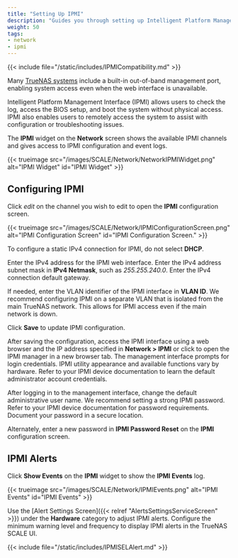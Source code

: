 ```yaml
---
title: "Setting Up IPMI"
description: "Guides you through setting up Intelligent Platform Management Interface (IPMI) on TrueNAS SCALE."
weight: 50
tags:
- network
- ipmi
---
```


{{< include file="/static/includes/IPMICompatibility.md" >}}

Many [TrueNAS systems](https://www.truenas.com/docs/hardware/) include a built-in out-of-band management port, enabling system access even when the web interface is unavailable.

Intelligent Platform Management Interface (IPMI) allows users to check the log, access the BIOS setup, and boot the system without physical access.
IPMI also enables users to remotely access the system to assist with configuration or troubleshooting issues.

The **IPMI** widget on the **Network** screen shows the available IPMI channels and gives access to IPMI configuration and event logs.

{{< trueimage src="/images/SCALE/Network/NetworkIPMIWidget.png" alt="IPMI Widget" id="IPMI Widget" >}}

## Configuring IPMI

Click <i class="material-icons" aria-hidden="true" title="Edit">edit</i> on the channel you wish to edit to open the **IPMI** configuration screen.

{{< trueimage src="/images/SCALE/Network/IPMIConfigurationScreen.png" alt="IPMI Configuration Screen" id="IPMI Configuration Screen." >}}

To configure a static IPv4 connection for IPMI, do not select **DHCP**.

Enter the IPv4 address for the IPMI web interface.
Enter the IPv4 address subnet mask in **IPv4 Netmask**, such as *255.255.240.0*.
Enter the IPv4 connection default gateway.

If needed, enter the VLAN identifier of the IPMI interface in **VLAN ID**.
We recommend configuring IPMI on a separate VLAN that is isolated from the main TrueNAS network.
This allows for IPMI access even if the main network is down.

Click **Save** to update IPMI configuration.

After saving the configuration, access the IPMI interface using a web browser and the IP address specified in **Network > IPMI** or click <span class="iconify" data-icon="ic:round-launch" title="Open"></span> to open the IPMI manager in a new browser tab.
The management interface prompts for login credentials.
IPMI utility appearance and available functions vary by hardware.
Refer to your IPMI device documentation to learn the default administrator account credentials.

After logging in to the management interface, change the default administrative user name.
We recommend setting a strong IPMI password.
Refer to your IPMI device documentation for password requirements.
Document your password in a secure location.

Alternately, enter a new password in **IPMI Password Reset** on the **IPMI** configuration screen.

## IPMI Alerts

Click **Show Events** on the **IPMI** widget to show the **IPMI Events** log.

{{< trueimage src="/images/SCALE/Network/IPMIEvents.png" alt="IPMI Events" id="IPMI Events" >}}

Use the [Alert Settings Screen]({{< relref "AlertsSettingsServiceScreen" >}}) under the **Hardware** category to adjust IPMI alerts.
Configure the minimum warning level and frequency to display IPMI alerts in the TrueNAS SCALE UI.

{{< include file="/static/includes/IPMISELAlert.md" >}}
